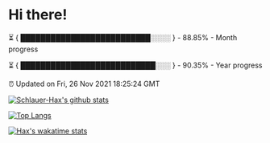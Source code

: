 # Hi there!

⏳ { ██████████████████████████░░░░ } - 88.85% - Month progress

⏳ { ███████████████████████████░░░ } - 90.35% - Year progress

⏰ Updated on Fri, 26 Nov 2021 18:25:24 GMT


[![Schlauer-Hax's github stats](https://github-readme-stats.vercel.app/api?username=Schlauer-Hax&show_icons=true&theme=dark&count_private=true)](https://github.com/Schlauer-Hax)


[![Top Langs](https://github-readme-stats.vercel.app/api/top-langs/?username=Schlauer-Hax&layout=compact&theme=dark)](https://github.com/Schlauer-Hax?tab=repositories)


[![Hax's wakatime stats](https://github-readme-stats.vercel.app/api/wakatime?username=Hax&theme=dark)](https://wakatime.com/@Hax)

